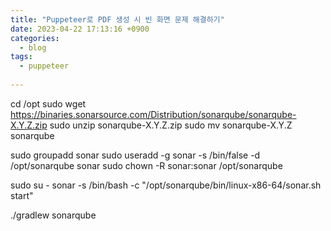 ```yaml
---
title: "Puppeteer로 PDF 생성 시 빈 화면 문제 해결하기"
date: 2023-04-22 17:13:16 +0900
categories:
  - blog
tags:
  - puppeteer
 
---
```



cd /opt
sudo wget https://binaries.sonarsource.com/Distribution/sonarqube/sonarqube-X.Y.Z.zip
sudo unzip sonarqube-X.Y.Z.zip
sudo mv sonarqube-X.Y.Z sonarqube


sudo groupadd sonar
sudo useradd -g sonar -s /bin/false -d /opt/sonarqube sonar
sudo chown -R sonar:sonar /opt/sonarqube

sudo su - sonar -s /bin/bash -c "/opt/sonarqube/bin/linux-x86-64/sonar.sh start"

./gradlew sonarqube